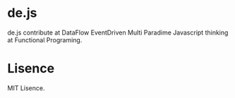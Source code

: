# de.js
de.js contribute at DataFlow EventDriven Multi Paradime Javascript thinking at Functional Programing.

# Lisence
MIT Lisence.
